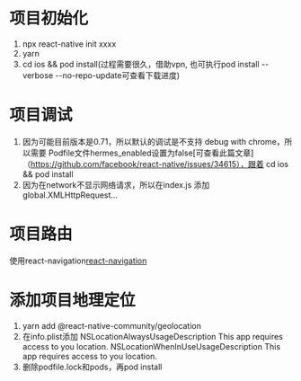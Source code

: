 # 项目初始化
1. npx react-native init xxxx
2. yarn
3. cd ios && pod install(过程需要很久，借助vpn, 也可执行pod install --verbose --no-repo-update可查看下载进度)

# 项目调试
1. 因为可能目前版本是0.71，所以默认的调试是不支持 debug with chrome，所以需要 Podfile文件hermes_enabled设置为false[可查看此篇文章]（https://github.com/facebook/react-native/issues/34615），跟着 cd ios && pod install
2. 因为在network不显示网络请求，所以在index.js 添加 global.XMLHttpRequest...


# 项目路由
使用react-navigation[react-navigation](https://reactnavigation.org/docs/7.x/getting-started)

# 添加项目地理定位
1. yarn add @react-native-community/geolocation
2. 在info.plist添加
<key>NSLocationAlwaysUsageDescription</key>
<string>This app requires access to you location.</string>
<key>NSLocationWhenInUseUsageDescription</key>
<string>This app requires access to you location.</string>
3. 删除podfile.lock和pods，再pod install



